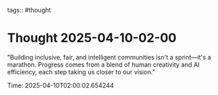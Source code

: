 tags:: #thought

# Thought 2025-04-10-02-00

"Building inclusive, fair, and intelligent communities isn't a sprint—it's a marathon. Progress comes from a blend of human creativity and AI efficiency, each step taking us closer to our vision."

Time: 2025-04-10T02:00:02.654244
